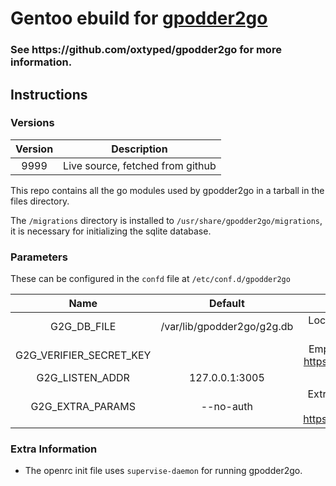 # Gentoo ebuild for [gpodder2go](https://github.com/oxtyped/gpodder2go)

<h3>
See https://github.com/oxtyped/gpodder2go for more information.
</h3>

## Instructions

### Versions
|  Version  | Description   |
| :------------: | :------------: |
| 9999   |  Live source, fetched from github  |

This repo contains all the go modules used by gpodder2go in a tarball in the files directory.

The `/migrations` directory is installed to `/usr/share/gpodder2go/migrations`, it is necessary for initializing the sqlite database.

### Parameters
These can be configured in the `confd` file at `/etc/conf.d/gpodder2go`

| Name   |  Default  | Description   |
| :------------: | :------------: | :------------: |
| G2G_DB_FILE  |  /var/lib/gpodder2go/g2g.db  | Location of the gpodder2go sqlite db, your data is stored here   |
|  G2G_VERIFIER_SECRET_KEY  |    |  Empty by default, must be set before running, see https://github.com/oxtyped/gpodder2go#quickstart  |
|  G2G_LISTEN_ADDR  |  127.0.0.1:3005  |  The address to bind the listening socket to  |
|  G2G_EXTRA_PARAMS  |  --no-auth  |  Extra command line parameters passed directly to `gpodder2go serve`, see https://github.com/oxtyped/gpodder2go#limitations  |

### Extra Information

- The openrc init file uses `supervise-daemon` for running gpodder2go.



